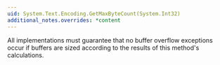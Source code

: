```yaml
---
uid: System.Text.Encoding.GetMaxByteCount(System.Int32)
additional_notes.overrides: *content
---
```


<p>All <xref href="System.Text.Encoding"></xref> implementations must guarantee that no buffer overflow exceptions occur if buffers are sized according to the results of this method's calculations.</p>


